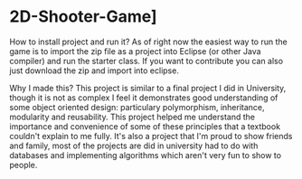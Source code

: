 # 2D-Shooter-Game]

How to install project and run it?
As of right now the easiest way to run the game is to import the zip file as a project into Eclipse (or other Java compiler) and run the starter class.
If you want to contribute you can also just download the zip and import into eclipse.

Why I made this?
This project is similar to a final project I did in University, though it is not as complex I feel it demonstrates good understanding of some object oriented design: particulary 
polymorphism, inheritance, modularity and reusability. This project helped me understand the importance and convenience of some of these principles that a textbook couldn't
explain to me fully. It's also a project that I'm proud to show friends and family, most of the projects are did in university had to do with databases and implementing algorithms
which aren't very fun to show to people.


